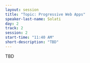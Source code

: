 ```yaml
---
layout: session
title: "Topic: Progressive Web Apps"
speaker-last-name: Solati
day: 2
track: 2
session: 2
start-time: "11:40 AM"
short-description: "TBD"
---
```


TBD